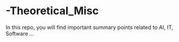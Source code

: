 # -Theoretical_Misc

In this repo, you will find important summary points related to AI, IT, Software ...

